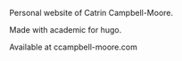 Personal website of Catrin Campbell-Moore.

Made with academic for hugo.

Available at ccampbell-moore.com
